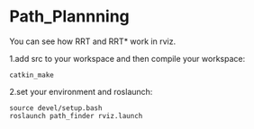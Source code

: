 # Path_Plannning
You can see how RRT and RRT* work in rviz.

1.add src to your workspace and then compile your workspace:
```
catkin_make
```

2.set your environment and roslaunch:
```
source devel/setup.bash
roslaunch path_finder rviz.launch
```
